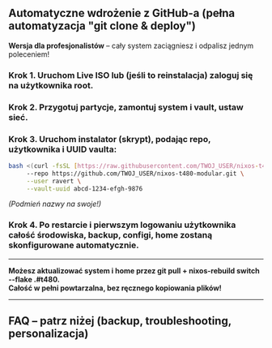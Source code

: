 ## Automatyczne wdrożenie z GitHub-a (pełna automatyzacja "git clone & deploy")

**Wersja dla profesjonalistów** – cały system zaciągniesz i odpalisz jednym poleceniem!

### Krok 1. Uruchom Live ISO lub (jeśli to reinstalacja) zaloguj się na użytkownika root.

### Krok 2. Przygotuj partycje, zamontuj system i vault, ustaw sieć.

### Krok 3. Uruchom instalator (skrypt), podając repo, użytkownika i UUID vaulta:
```sh
bash <(curl -fsSL [https://raw.githubusercontent.com/TWOJ_USER/nixos-t480-modular/main/install.sh](https://github.com/PolishSquirrel/rav-nixconf/blob/600f9f77e1b5ad7779347da97785e6e8ad0c395b/install.sh) \
     --repo https://github.com/TWOJ_USER/nixos-t480-modular.git \
     --user ravert \
     --vault-uuid abcd-1234-efgh-9876
```
*(Podmień nazwy na swoje!)*

### Krok 4. Po restarcie i pierwszym logowaniu użytkownika całość środowiska, backup, configi, home zostaną skonfigurowane automatycznie.

---

**Możesz aktualizować system i home przez git pull + nixos-rebuild switch --flake .#t480.  
Całość w pełni powtarzalna, bez ręcznego kopiowania plików!**

---

## FAQ – patrz niżej (backup, troubleshooting, personalizacja)


